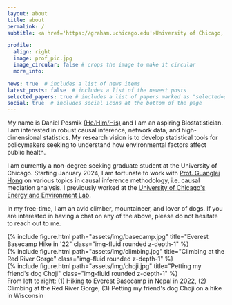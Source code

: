 ```yaml
---
layout: about
title: about
permalink: /
subtitle: <a href='https://graham.uchicago.edu'>University of Chicago, The Graham School</a>.

profile:
  align: right
  image: prof_pic.jpg
  image_circular: false # crops the image to make it circular
  more_info:

news: true  # includes a list of news items
latest_posts: false  # includes a list of the newest posts
selected_papers: true # includes a list of papers marked as "selected={true}"
social: true  # includes social icons at the bottom of the page
---
```


My name is Daniel Posmik [(He/Him/His)](https://inclusion.uchicago.edu/lgbtq-student-life/lgbtq-resources/#collapse4) and I am an aspiring Biostatistician. I am interested in robust causal inference, network data, and high-dimensional statistics. My research vision is to develop statistical tools for policymakers seeking to understand how environmental factors affect public health. 

I am currently a non-degree seeking graduate student at the University of Chicago. Starting January 2024, I am fortunate to work with [Prof. Guanglei Hong](https://voices.uchicago.edu/ghong/) on various topics in causal inference methodology, i.e. causal mediation analysis. I previously worked at the [University of Chicago's Energy and Environment Lab](https://urbanlabs.uchicago.edu/labs/energy-environment). 

In my free-time, I am an avid climber, mountaineer, and lover of dogs. If you are interested in having a chat on any of the above, please do not hesitate to reach out to me.

<div class="row">
    <div class="col-sm mt-3 mt-md-0">
        {% include figure.html path="assets/img/basecamp.jpg" title="Everest Basecamp Hike in '22" class="img-fluid rounded z-depth-1" %}
    </div>
    <div class="col-sm mt-3 mt-md-0">
        {% include figure.html path="assets/img/climbing.jpg" title="Climbing at the Red River Gorge" class="img-fluid rounded z-depth-1" %}
    </div>
    <div class="col-sm mt-3 mt-md-0">
        {% include figure.html path="assets/img/choji.jpg" title="Petting my friend's dog Choji" class="img-fluid rounded z-depth-1" %}
    </div>
</div>
<div class="caption">
    From left to right: (1) Hiking to Everest Basecamp in Nepal in 2022, (2) Climbing at the Red River Gorge, (3) Petting my friend's dog Choji on a hike in Wisconsin     
</div>
